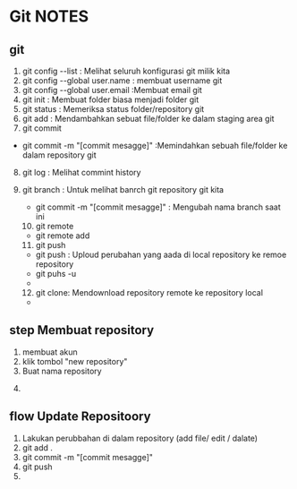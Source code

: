 # Git NOTES

## git

1. git config --list : Melihat seluruh konfigurasi git milik kita
2. git config --global user.name : membuat username git
3. git config --global user.email :Membuat email git
4. git init : Membuat folder biasa menjadi folder git
5. git status : Memeriksa status folder/repository git
6. git add : Mendambahkan sebuat file/folder ke dalam staging area git
7. git commit

- git commit -m "[commit mesagge]" :Memindahkan sebuah file/folder ke dalam repository git

8.  git log : Melihat commint history
9.  git branch : Untuk melihat banrch git repository git kita

    - git commit -m "[commit mesagge]" : Mengubah nama branch saat ini

    10. git remote

    - git remote add

    11. git push

    - git push : Uploud perubahan yang aada di local repository ke remoe repository
    - git puhs -u
    -

    12. git clone: Mendownload repository remote ke repository local

    -

## step Membuat repository

1.  membuat akun
2.  klik tombol "new repository"
3.  Buat nama repository
4.  ```

    ```

## flow Update Repositoory

1.  Lakukan perubbahan di dalam repository (add file/ edit / dalate)
2.  git add .
3.  git commit -m "[commit mesagge]"
4.  git push
5.
